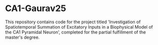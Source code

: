 # CA1-Gaurav25
This repository contains code for the project titled 'Investigation of Spatiotemporal Summation of Excitatory Inputs in a Biophysical Model of the CA1 Pyramidal Neuron', completed for the partial fulfillment of the master's degree. 

